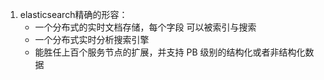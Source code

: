 1. elasticsearch精确的形容：
    - 一个分布式的实时文档存储，每个字段 可以被索引与搜索
    - 一个分布式实时分析搜索引擎
    - 能胜任上百个服务节点的扩展，并支持 PB 级别的结构化或者非结构化数据
